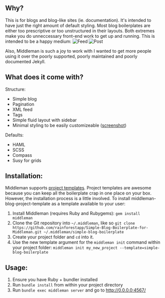 ## Why?
This is for blogs and blog-like sites (ie. documentation). It's intended to have just the right amount of default styling. Most blog boilerplates are either too prescriptive or too unstructured in their layouts. Both extremes make you do unneccessary front-end work to get up and running. This is intended to be a happy medium:
![Feed](http://f.cl.ly/items/1Q0d0b3u3l1W0L3V1r3v/Screen%20Shot%202013-11-08%20at%2012.36.25.png)
![Post](http://f.cl.ly/items/13042w2p070r2428403Z/Screen%20Shot%202013-11-08%20at%2013.00.07.png)

Also, Middleman is such a joy to work with I wanted to get more people using it over the poorly supported, poorly maintained and poorly documented Jekyll. 

## What does it come with?
Structure:
- Simple blog
- Pagination
- XML feed
- Tags
- Simple fluid layout with sidebar
- Minimal styling to be easily customizeable ([screenshot](http://cl.ly/image/460610072B2y))

Defaults:
- HAML
- SCSS
- Compass
- Susy for grids

## Installation:

Middleman supports [project templates](http://middlemanapp.com/getting-started/#toc_6). Project templates are awesome because you can keep all the boilerplate crap in one place on your box. However, the installation process is a little involved. To install middleman-blog-project-template as a template available to your user:

1. Install Middleman (requires Ruby and Rubygems): ``gem install middleman``
2. Clone the Git repository into ``~/.middleman``, like so ``git clone https://github.com/rainforestapp/Simple-Blog-Boilerplate-for-Middleman.git ~/.middleman/simple-blog-boilerplate``
3. Create your project folder and ``cd`` into it.
4. Use the new template argument for the ```middleman init``` command within your project folder: ``middleman init my_new_project --template=simple-blog-boilerplate``

## Usage:

1. Ensure you have Ruby + bundler installed
2. Run ``bundle install`` from within your project directory
3. Run ``bundle exec middleman server`` and go to http://0.0.0.0:4567/
